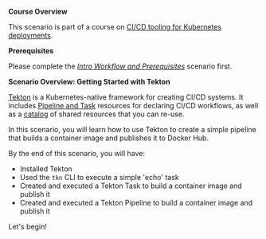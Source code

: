 **Course Overview**

This scenario is part of a course on [CI/CD tooling for Kubernetes deployments](https://www.katacoda.com/springone-tour-2020-cicd).

**Prerequisites** 

Please complete the [_Intro Workflow and Prerequisites_](https://www.katacoda.com/springone-tour-2020-cicd/scenarios/1-intro-workflow) scenario first.

**Scenario Overview: Getting Started with Tekton**

[Tekton](https://tekton.dev) is a Kubernetes-native framework for creating CI/CD systems. It includes [Pipeline and Task](https://github.com/tektoncd/pipeline) resources for declaring CI/CD workflows, as well as a [catalog](https://github.com/tektoncd/catalog) of shared resources that you can re-use.

In this scenario, you will learn how to use Tekton to create a simple pipeline that builds a container image and publishes it to Docker Hub.

By the end of this scenario, you will have:

* Installed Tekton
* Used the `tkn` CLI to execute a simple 'echo' task
* Created and executed a Tekton Task to build a container image and publish it
* Created and executed a Tekton Pipeline to build a container image and publish it

Let's begin!
